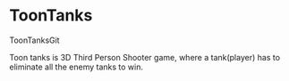 # ToonTanks
 ToonTanksGit

Toon tanks is 3D Third Person Shooter game, where a tank(player) has to eliminate all the enemy tanks to win.
